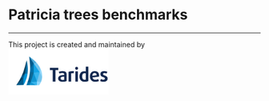 # Patricia trees benchmarks



---

This project is created and maintained by\
<a href="https://tarides.com/"><img src="./Tarides.svg" width="200" alt="Tarides" /></a>
